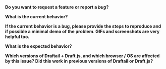 **Do you want to request a feature or report a _bug_?**

**What is the current behavior?**

**If the current behavior is a bug, please provide the steps to reproduce and if possible a minimal demo of the problem. GIFs and screenshots are very helpful too.**

**What is the expected behavior?**

**Which versions of Draftail + Draft.js, and which browser / OS are affected by this issue? Did this work in previous versions of Draftail or Draft.js?**
